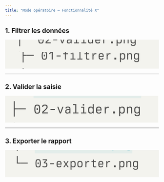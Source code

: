 ```yaml
---
title: "Mode opératoire – Fonctionnalité X"
---
```


## 1. Filtrer les données
![Filtrer](assets/screenshots/01-filtrer.png)

---

## 2. Valider la saisie
![Valider](assets/screenshots/02-valider.png)

---

## 3. Exporter le rapport
![Exporter](assets/screenshots/03-exporter.png)
